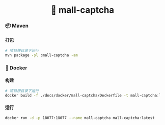 <h1 align="center">🏪 mall-captcha</h1>

### 📦 Maven

#### 打包

```bash
# 项目根目录下运行
mvn package -pl :mall-captcha -am
```

### 🐳 Docker

#### 构建

```bash
# 项目根目录下运行
docker build -f ./docs/docker/mall-captcha/Dockerfile -t mall-captcha:latest .
```

#### 运行

```bash
docker run -d -p 18077:18077 --name mall-captcha mall-captcha:latest
```
